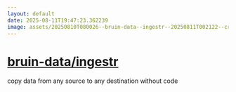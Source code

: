 ```yaml
---
layout: default
date: 2025-08-11T19:47:23.362239
image: assets/20250810T080026--bruin-data--ingestr--20250811T002122--cropped.png
---
```


# [bruin-data/ingestr](https://github.com/bruin-data/ingestr)

copy data from any source to any destination without code
